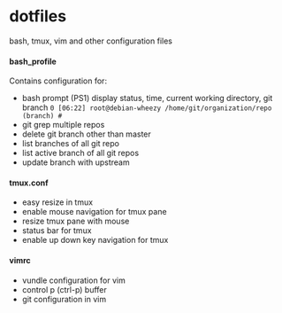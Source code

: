 # dotfiles
bash, tmux, vim and other configuration files

#### bash_profile

Contains configuration for:

- bash prompt (PS1) display status, time, current working directory, git branch `0 [06:22] root@debian-wheezy /home/git/organization/repo (branch) #`
- git grep multiple repos
- delete git branch other than master
- list branches of all git repo
- list active branch of all git repos
- update branch with upstream

#### tmux.conf

- easy resize in tmux
- enable mouse navigation for tmux pane
- resize tmux pane with mouse
- status bar for tmux
- enable up down key navigation for tmux

#### vimrc

- vundle configuration for vim
- control p (ctrl-p) buffer 
- git configuration in vim
